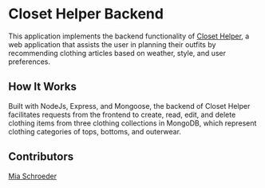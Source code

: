 # Closet Helper Backend

This application implements the backend functionality of [Closet Helper](https://github.com/miaschroeder/closet-helper-frontend),
a web application that assists the user in planning their outfits by recommending clothing articles based on weather, style,
and user preferences.

## How It Works

Built with NodeJs, Express, and Mongoose, the backend of Closet Helper facilitates requests from the frontend to create, read, edit,
and delete clothing items from three clothing collections in MongoDB, which represent clothing categories of tops, bottoms, and outerwear.

## Contributors

[Mia Schroeder](https://github.com/miaschroeder)